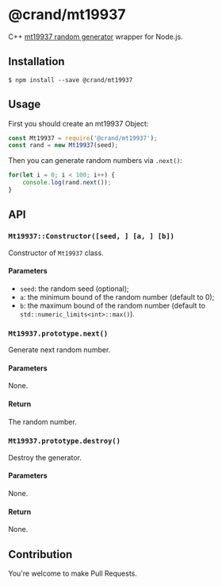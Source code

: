 # @crand/mt19937

C++ [mt19937 random generator](http://en.cppreference.com/w/cpp/numeric/random/mersenne_twister_engine) wrapper for Node.js.

## Installation

```console
$ npm install --save @crand/mt19937
```

## Usage

First you should create an mt19937 Object:

```javascript
const Mt19937 = require('@crand/mt19937');
const rand = new Mt19937(seed);
```

Then you can generate random numbers via `.next()`:

```javascript
for(let i = 0; i < 100; i++) {
    console.log(rand.next());
}
```

## API

### `Mt19937::Constructor([seed, ] [a, ] [b])`

Constructor of `Mt19937` class.

#### Parameters

+ `seed`: the random seed (optional);
+ `a`: the minimum bound of the random number (default to 0);
+ `b`: the maximum bound of the random number (default to `std::numeric_limits<int>::max()`).

### `Mt19937.prototype.next()`

Generate next random number.

#### Parameters

None.

#### Return

The random number.

### `Mt19937.prototype.destroy()`

Destroy the generator.

#### Parameters

None.

#### Return

None.

## Contribution

You're welcome to make Pull Requests.
